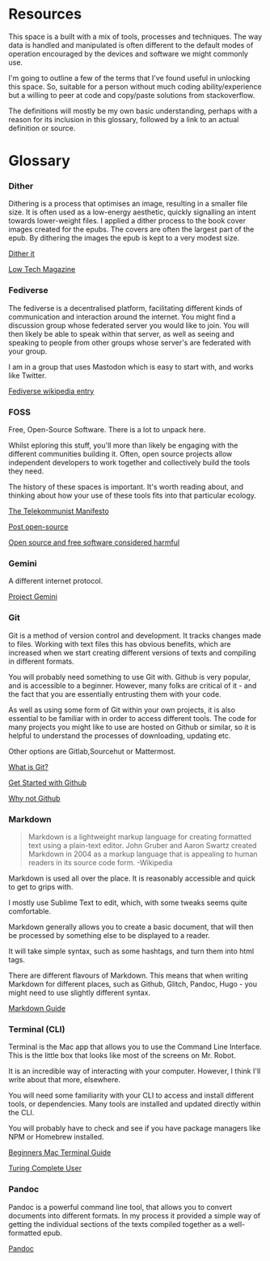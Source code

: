 # Resources

This space is a built with a mix of tools, processes and techniques. The way data is handled and manipulated is often different to the default modes of operation encouraged by the devices and software we might commonly use.

I'm going to outline a few of the terms that I've found useful in unlocking this space. So, suitable for a person without much coding ability/experience but a willing to peer at code and copy/paste solutions from stackoverflow.

The definitions will mostly be my own basic understanding, perhaps with a reason for its inclusion in this glossary, followed by a link to an actual definition or source.

# Glossary

### Dither

Dithering is a process that optimises an image, resulting in a smaller file size. It is often used as a low-energy aesthetic, quickly signalling an intent towards lower-weight files. I applied a dither process to the book cover images created for the epubs. The covers are often the largest part of the epub. By dithering the images the epub is kept to a very modest size.

[Dither it](https://ditherit.com/)

[Low Tech Magazine](https://solar.lowtechmagazine.com/)

### Fediverse

The fediverse is a decentralised platform, facilitating different kinds of communication and interaction around the internet.
You might find a discussion group whose federated server you would like to join.
You will then likely be able to speak within that server, as well as seeing and speaking to people from other groups whose server's are federated with your group.

I am in a group that uses Mastodon which is easy to start with, and works like Twitter.

[Fediverse wikipedia entry](https://en.wikipedia.org/wiki/Fediverse)

### FOSS

Free, Open-Source Software.
There is a lot to unpack here.

Whilst eploring this stuff, you'll more than likely be engaging with the different communities building it.
Often, open source projects allow independent developers to work together and collectively build the tools they need.

The history of these spaces is important.
It's worth reading about, and thinking about how your use of these tools fits into that particular ecology.

[The Telekommunist Manifesto](http://telekommunisten.net/the-telekommunist-manifesto/)

[Post open-source](https://www.boringcactus.com/2020/08/13/post-open-source.html)

[Open source and free software considered harmful](https://write.as/mokou/open-source-and-free-software-considered-harmful)

### Gemini

A different internet protocol.

[Project Gemini](https://gemini.circumlunar.space/)

### Git

Git is a method of version control and development.
It tracks changes made to files.
Working with text files this has obvious benefits, which are increased when we start creating different versions of texts and compiling in different formats.

You will probably need something to use Git with.
Github is very popular, and is accessible to a beginner.
However, many folks are critical of it - and the fact that you are essentially entrusting them with your code. 

As well as using some form of Git within your own projects, it is also essential to be familiar with in order to access different tools.
The code for many projects you might like to use are hosted on Github or similar, so it is helpful to understand the processes of downloading, updating etc.

Other options are Gitlab,Sourcehut or Mattermost.

[What is Git?](https://git-scm.com/book/en/v2/Getting-Started-What-is-Git%3F)

[Get Started with Github](https://docs.github.com/en/get-started)

[Why not Github](https://sanctum.geek.nz/why-not-github.html)

### Markdown

>Markdown is a lightweight markup language for creating formatted text using a plain-text editor.
>John Gruber and Aaron Swartz created Markdown in 2004 as a markup language that is appealing to human readers in its source code form.
>-Wikipedia

Markdown is used all over the place.
It is reasonably accessible and quick to get to grips with.

I mostly use Sublime Text to edit, which, with some tweaks seems quite comfortable.

Markdown generally allows you to create a basic document, that will then be processed by something else to be displayed to a reader.

It will take simple syntax, such as some hashtags, and turn them into html tags.

There are different flavours of Markdown.
This means that when writing Markdown for different places, such as Github, Glitch, Pandoc, Hugo - you might need to use slightly different syntax.

[Markdown Guide](https://www.markdownguide.org/)

### Terminal (CLI)

Terminal is the Mac app that allows you to use the Command Line Interface. This is the little box that looks like most of the screens on Mr. Robot.

It is an incredible way of interacting with your computer.
However, I think I'll write about that more, elsewhere.

You will need some familiarity with your CLI to access and install different tools, or dependencies.
Many tools are installed and updated directly within the CLI.

You will probably have to check and see if you have package managers like NPM or Homebrew installed.

[Beginners Mac Terminal Guide](https://www.makeuseof.com/tag/beginners-guide-mac-terminal/)

[Turing Complete User](http://contemporary-home-computing.org/turing-complete-user/)

### Pandoc

Pandoc is a powerful command line tool, that allows you to convert documents into different formats.
In my process it provided a simple way of getting the individual sections of the texts compiled together as a well-formatted epub.

[Pandoc](https://pandoc.org/epub.html)
